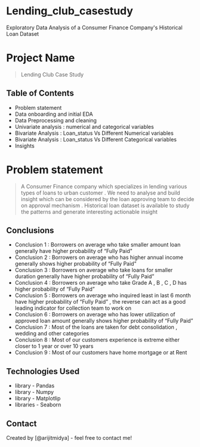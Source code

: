 # Lending_club_casestudy
Exploratory Data Analysis of a Consumer Finance Company's Historical Loan Dataset


# Project Name
> Lending Club Case Study


## Table of Contents
* Problem statement
* Data onboarding and initial EDA
* Data Preprocessing and cleaning
* Univariate analysis : numerical and categorical variables
* Bivariate Analysis : Loan_status Vs Different Numerical variables
* Bivariate Analysis : Loan_status Vs Different Categorical variables
* Insights

<!-- The complete table of content is explained in the attached pdf : "Lending_club_casestudy.pdf"-->

# Problem statement
> A Consumer Finance company which specializes in lending various types of loans to urban customer . We need to analyse and build insight which can be considered by the loan approving team to decide on approval mechanism . Historical loan dataset is available to study the patterns and generate interesting actionable insight        

## Conclusions
- Conclusion 1 : Borrowers on average who take smaller amount loan generally have higher probability of “Fully Paid"
- Conclusion 2 : Borrowers on average who has higher annual income generally  shows higher probability of “Fully Paid”
- Conclusion 3 : Borrowers on average who take loans for smaller duration generally have higher probability of “Fully Paid”
- Conclusion 4 : Borrowers on average who take Grade A , B , C , D  has higher probability of “Fully Paid”
- Conclusion 5 : Borrowers on average who inquired least in last 6 month  have higher probability of “Fully Paid” , the reverse can act as a good leading indicator for collection team to work on
- Conclusion 6 : Borrowers on average who has lower utilization of  approved loan amount generally  shows higher probability of “Fully Paid”
- Conclusion 7 : Most of the loans are taken for debt consolidation , wedding and other categories
- Conclusion 8 : Most of our customers experience is extreme either closer to 1 year or over 10 years
- Conclusion 9 : Most of our customers have home mortgage or at Rent 

<!-- You don't have to answer all the questions - just the ones relevant to your project. -->


## Technologies Used
- library - Pandas
- library - Numpy
- library - Matplotlip
- libraries - Seaborn


## Contact
Created by [@arijitmidya] - feel free to contact me!




